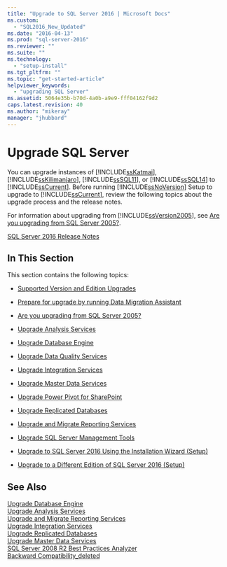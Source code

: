 ```yaml
---
title: "Upgrade to SQL Server 2016 | Microsoft Docs"
ms.custom: 
  - "SQL2016_New_Updated"
ms.date: "2016-04-13"
ms.prod: "sql-server-2016"
ms.reviewer: ""
ms.suite: ""
ms.technology: 
  - "setup-install"
ms.tgt_pltfrm: ""
ms.topic: "get-started-article"
helpviewer_keywords: 
  - "upgrading SQL Server"
ms.assetid: 5064e35b-b70d-4a0b-a9e9-fff04162f9d2
caps.latest.revision: 40
ms.author: "mikeray"
manager: "jhubbard"
---
```

# Upgrade SQL Server
  You can upgrade instances of [!INCLUDE[ssKatmai](../../../analysis-services/data-mining/includes/sskatmai-md.md)], [!INCLUDE[ssKilimanjaro](../../../analysis-services/instances/install/windows/includes/sskilimanjaro-md.md)], [!INCLUDE[ssSQL11](../../../analysis-services/includes/sssql11-md.md)], or [!INCLUDE[ssSQL14](../../../analysis-services/includes/sssql14-md.md)] to [!INCLUDE[ssCurrent](../../../advanced-analytics/r-services/includes/sscurrent-md.md)]. Before running [!INCLUDE[ssNoVersion](../../../advanced-analytics/r-services/includes/ssnoversion-md.md)] Setup to upgrade to [!INCLUDE[ssCurrent](../../../advanced-analytics/r-services/includes/sscurrent-md.md)], review the following topics about the upgrade process and the release notes.  
  
 For information about upgrading from [!INCLUDE[ssVersion2005](../../../analysis-services/data-mining/includes/ssversion2005-md.md)], see [Are you upgrading from SQL Server 2005?](../../../database-engine/install/windows/are-you-upgrading-from-sql-server-2005.md).  
  
 [SQL Server 2016 Release Notes](../../../sql-server/sql-server-2016-release-notes.md)  
  
## In This Section  
 This section contains the following topics:  
  
-   [Supported Version and Edition Upgrades](../../../database-engine/install/windows/supported-version-and-edition-upgrades.md)  
  
-   [Prepare for upgrade by running Data Migration Assistant](../../../database-engine/install/windows/prepare-for-upgrade-by-running-data-migration-assistant.md)  
  
-   [Are you upgrading from SQL Server 2005?](../../../database-engine/install/windows/are-you-upgrading-from-sql-server-2005.md)  
  
-   [Upgrade Analysis Services](../../../database-engine/install/windows/upgrade-analysis-services.md)  
  
-   [Upgrade Database Engine](../../../database-engine/install/windows/upgrade-database-engine.md)  
  
-   [Upgrade Data Quality Services](../../../database-engine/install/windows/upgrade-data-quality-services.md)  
  
-   [Upgrade Integration Services](../../../integration-services/install/windows/upgrade-integration-services.md)  
  
-   [Upgrade Master Data Services](../../../database-engine/install/windows/upgrade-master-data-services.md)  
  
-   [Upgrade Power Pivot for SharePoint](../../../database-engine/install/windows/upgrade-power-pivot-for-sharepoint.md)  
  
-   [Upgrade Replicated Databases](../../../database-engine/install/windows/upgrade-replicated-databases.md)  
  
-   [Upgrade and Migrate Reporting Services](../../../reporting-services/install/windows/upgrade-and-migrate-reporting-services.md)  
  
-   [Upgrade SQL Server Management Tools](../../../database-engine/install/windows/upgrade-sql-server-management-tools.md)  
  
-   [Upgrade to SQL Server 2016 Using the Installation Wizard &#40;Setup&#41;](../Topic/Upgrade%20to%20SQL%20Server%202016%20Using%20the%20Installation%20Wizard%20\(Setup\).md)  
  
-   [Upgrade to a Different Edition of SQL Server 2016 &#40;Setup&#41;](../Topic/Upgrade%20to%20a%20Different%20Edition%20of%20SQL%20Server%202016%20\(Setup\).md)  
  
## See Also  
 [Upgrade Database Engine](../../../database-engine/install/windows/upgrade-database-engine.md)   
 [Upgrade Analysis Services](../../../database-engine/install/windows/upgrade-analysis-services.md)   
 [Upgrade and Migrate Reporting Services](../../../reporting-services/install/windows/upgrade-and-migrate-reporting-services.md)   
 [Upgrade Integration Services](../../../integration-services/install/windows/upgrade-integration-services.md)   
 [Upgrade Replicated Databases](../../../database-engine/install/windows/upgrade-replicated-databases.md)   
 [Upgrade Master Data Services](../../../database-engine/install/windows/upgrade-master-data-services.md)   
 [SQL Server 2008 R2 Best Practices Analyzer](http://go.microsoft.com/fwlink/?LinkId=197135)   
 [Backward Compatibility_deleted](../Topic/Backward%20Compatibility_deleted.md)  
  
  